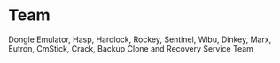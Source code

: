 # Team
Dongle Emulator, Hasp, Hardlock, Rockey, Sentinel, Wibu, Dinkey, Marx, Eutron, CmStick, Crack, Backup Clone and Recovery Service Team
